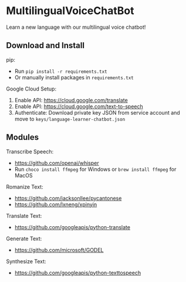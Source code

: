 # MultilingualVoiceChatBot
Learn a new language with our multilingual voice chatbot!

## Download and Install

pip:
 - Run `pip install -r requirements.txt`
 - Or manually install packages in `requirements.txt`

Google Cloud Setup:

 1. Enable API: https://cloud.google.com/translate
 2. Enable API: https://cloud.google.com/text-to-speech
 3. Authenticate: Download private key JSON from service account and move to `keys/language-learner-chatbot.json`

## Modules

Transcribe Speech: 
 - https://github.com/openai/whisper 
 - Run `choco install ffmpeg` for Windows or `brew install ffmpeg` for MacOS

Romanize Text:
 - https://github.com/jacksonllee/pycantonese
 - https://github.com/lxneng/xpinyin

Translate Text:
 - https://github.com/googleapis/python-translate

Generate Text:
 - https://github.com/microsoft/GODEL

Synthesize Text:
 - https://github.com/googleapis/python-texttospeech
